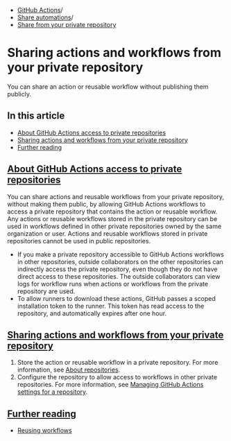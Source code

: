   * [GitHub Actions](https://docs.github.com/en/actions "GitHub Actions")/
  * [Share automations](https://docs.github.com/en/actions/sharing-automations "Share automations")/
  * [Share from your private repository](https://docs.github.com/en/actions/sharing-automations/sharing-actions-and-workflows-from-your-private-repository "Share from your private repository")


# Sharing actions and workflows from your private repository
You can share an action or reusable workflow without publishing them publicly.
## In this article
  * [About GitHub Actions access to private repositories](https://docs.github.com/en/actions/sharing-automations/sharing-actions-and-workflows-from-your-private-repository#about-github-actions-access-to-private-repositories)
  * [Sharing actions and workflows from your private repository](https://docs.github.com/en/actions/sharing-automations/sharing-actions-and-workflows-from-your-private-repository#sharing-actions-and-workflows-from-your-private-repository)
  * [Further reading](https://docs.github.com/en/actions/sharing-automations/sharing-actions-and-workflows-from-your-private-repository#further-reading)


## [About GitHub Actions access to private repositories](https://docs.github.com/en/actions/sharing-automations/sharing-actions-and-workflows-from-your-private-repository#about-github-actions-access-to-private-repositories)
You can share actions and reusable workflows from your private repository, without making them public, by allowing GitHub Actions workflows to access a private repository that contains the action or reusable workflow.
Any actions or reusable workflows stored in the private repository can be used in workflows defined in other private repositories owned by the same organization or user. Actions and reusable workflows stored in private repositories cannot be used in public repositories.
  * If you make a private repository accessible to GitHub Actions workflows in other repositories, outside collaborators on the other repositories can indirectly access the private repository, even though they do not have direct access to these repositories. The outside collaborators can view logs for workflow runs when actions or workflows from the private repository are used.
  * To allow runners to download these actions, GitHub passes a scoped installation token to the runner. This token has read access to the repository, and automatically expires after one hour.


## [Sharing actions and workflows from your private repository](https://docs.github.com/en/actions/sharing-automations/sharing-actions-and-workflows-from-your-private-repository#sharing-actions-and-workflows-from-your-private-repository)
  1. Store the action or reusable workflow in a private repository. For more information, see [About repositories](https://docs.github.com/en/repositories/creating-and-managing-repositories/about-repositories#about-repository-visibility).
  2. Configure the repository to allow access to workflows in other private repositories. For more information, see [Managing GitHub Actions settings for a repository](https://docs.github.com/en/repositories/managing-your-repositorys-settings-and-features/enabling-features-for-your-repository/managing-github-actions-settings-for-a-repository#allowing-access-to-components-in-a-private-repository).


## [Further reading](https://docs.github.com/en/actions/sharing-automations/sharing-actions-and-workflows-from-your-private-repository#further-reading)
  * [Reusing workflows](https://docs.github.com/en/actions/using-workflows/reusing-workflows)



